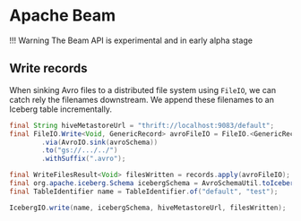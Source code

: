 <!--
 - Licensed to the Apache Software Foundation (ASF) under one or more
 - contributor license agreements.  See the NOTICE file distributed with
 - this work for additional information regarding copyright ownership.
 - The ASF licenses this file to You under the Apache License, Version 2.0
 - (the "License"); you may not use this file except in compliance with
 - the License.  You may obtain a copy of the License at
 -
 -   http://www.apache.org/licenses/LICENSE-2.0
 -
 - Unless required by applicable law or agreed to in writing, software
 - distributed under the License is distributed on an "AS IS" BASIS,
 - WITHOUT WARRANTIES OR CONDITIONS OF ANY KIND, either express or implied.
 - See the License for the specific language governing permissions and
 - limitations under the License.
 -->

# Apache Beam

!!! Warning
    The Beam API is experimental and in early alpha stage

## Write records

When sinking Avro files to a distributed file system using `FileIO`, we can catch rely the filenames downstream. We append these filenames to an Iceberg table incrementally.

```java
final String hiveMetastoreUrl = "thrift://localhost:9083/default";
final FileIO.Write<Void, GenericRecord> avroFileIO = FileIO.<GenericRecord>write()
        .via(AvroIO.sink(avroSchema))
        .to("gs://.../../")
        .withSuffix(".avro");

final WriteFilesResult<Void> filesWritten = records.apply(avroFileIO);
final org.apache.iceberg.Schema icebergSchema = AvroSchemaUtil.toIceberg(avroSchema);
final TableIdentifier name = TableIdentifier.of("default", "test");

IcebergIO.write(name, icebergSchema, hiveMetastoreUrl, filesWritten);
```
